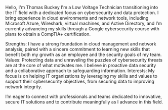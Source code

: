 Hello, I'm Thomas Buckey
I'm a Low Voltage Technician transitioning into the IT field with a dedicated focus on cybersecurity and data protection. I bring experience in cloud environments and network tools, including Microsoft Azure, Wireshark, virtual machines, and Active Directory, and I’m currently advancing my skills through a Google cybersecurity course with plans to obtain a CompTIA+ certification.

Strengths: I have a strong foundation in cloud management and network analysis, paired with a sincere commitment to learning new skills that benefit both my growth as an employee and the security goals of my team.
Values: Protecting data and unraveling the puzzles of cybersecurity threats are at the core of what motivates me. I believe in proactive data security and a collaborative approach to safeguarding information.
Interests: My focus is on helping IT organizations by leveraging my skills and values to support their cybersecurity objectives, from securing data to improving network integrity.

I’m eager to connect with professionals and teams dedicated to innovative, secure IT solutions and to contribute meaningfully as I advance in this field.
